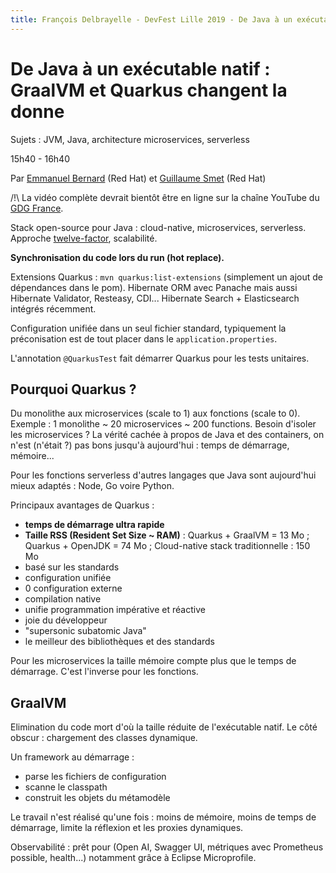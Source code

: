 ```yaml
---
title: François Delbrayelle - DevFest Lille 2019 - De Java à un exécutable natif : GraalVM et Quarkus changent la donne (notes)
---
```


# De Java à un exécutable natif : GraalVM et Quarkus changent la donne

Sujets : JVM, Java, architecture microservices, serverless

15h40 - 16h40

Par [Emmanuel Bernard](https://twitter.com/emmanuelbernard) (Red Hat) et [Guillaume Smet](https://twitter.com/gsmet_) (Red Hat)

/!\ La vidéo complète devrait bientôt être en ligne sur la chaîne YouTube du [GDG France](https://www.youtube.com/user/francegdg).

Stack open-source pour Java : cloud-native, microservices, serverless. Approche [twelve-factor](https://en.wikipedia.org/wiki/Twelve-Factor_App_methodology), scalabilité.

__Synchronisation du code lors du run (hot replace).__

Extensions Quarkus : `mvn quarkus:list-extensions` (simplement un ajout de dépendances dans le pom).
Hibernate ORM avec Panache mais aussi Hibernate Validator, Resteasy, CDI... Hibernate Search + Elasticsearch intégrés récemment.

Configuration unifiée dans un seul fichier standard, typiquement la préconisation est de tout placer dans le `application.properties`.

L'annotation `@QuarkusTest` fait démarrer Quarkus pour les tests unitaires.

## Pourquoi Quarkus ?

Du monolithe aux microservices (scale to 1) aux fonctions (scale to 0).
Exemple : 1 monolithe ~ 20 microservices ~ 200 functions.
Besoin d'isoler les microservices ?
La vérité cachée à propos de Java et des containers, on n'est (n'était ?) pas bons jusqu'à aujourd'hui : temps de démarrage, mémoire...

Pour les fonctions serverless d'autres langages que Java sont aujourd'hui mieux adaptés : Node, Go voire Python.

Principaux avantages de Quarkus :
- __temps de démarrage ultra rapide__
- __Taille RSS (Resident Set Size ~ RAM)__ : Quarkus + GraalVM = 13 Mo ; Quarkus + OpenJDK = 74 Mo ; Cloud-native stack traditionnelle : 150 Mo
- basé sur les standards
- configuration unifiée
- 0 configuration externe
- compilation native
- unifie programmation impérative et réactive
- joie du développeur
- "supersonic subatomic Java"
- le meilleur des bibliothèques et des standards

Pour les microservices la taille mémoire compte plus que le temps de démarrage. C'est l'inverse pour les fonctions.

## GraalVM

Elimination du code mort d'où la taille réduite de l'exécutable natif. Le côté obscur : chargement des classes dynamique.

Un framework au démarrage :
- parse les fichiers de configuration
- scanne le classpath
- construit les objets du métamodèle

Le travail n'est réalisé qu'une fois : moins de mémoire, moins de temps de démarrage, limite la réflexion et les proxies dynamiques.

Observabilité : prêt pour (Open AI, Swagger UI, métriques avec Prometheus possible, health...) notamment grâce à Eclipse Microprofile.
